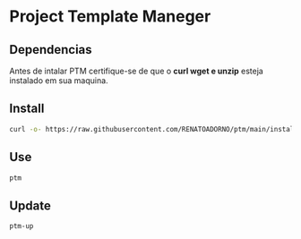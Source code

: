 # Project Template Maneger

## Dependencias
Antes de intalar PTM certifique-se de que o **curl wget e unzip** esteja instalado em sua maquina.

## Install
```bash
curl -o- https://raw.githubusercontent.com/RENATOADORNO/ptm/main/install.sh | bash
```

## Use
```bash
ptm
```

## Update
```bash
ptm-up
```
